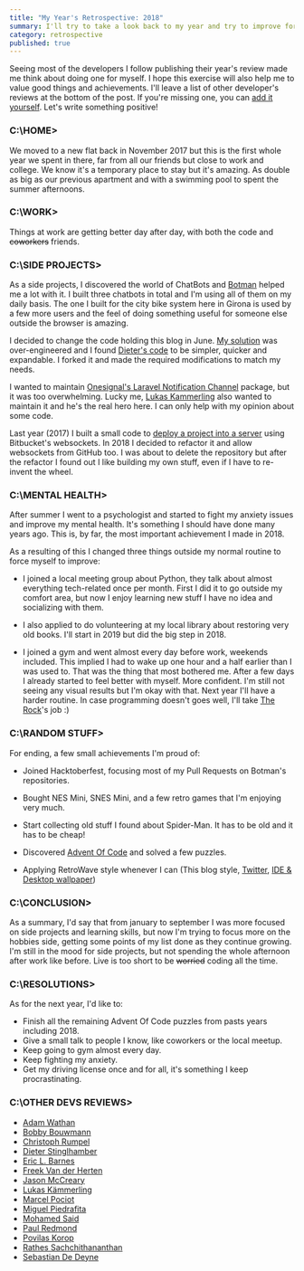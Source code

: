 ```yaml
---
title: "My Year's Retrospective: 2018"
summary: I'll try to take a look back to my year and try to improve for the next
category: retrospective
published: true
---
```


Seeing most of the developers I follow publishing their year's review made me think about doing one for myself.
I hope this exercise will also help me to value good things and achievements. I'll leave a list of other developer's reviews
at the bottom of the post. If you're missing one, you can
[add it yourself](https://github.com/Lloople/davidllop.com/blob/master/posts/2018-12-29.year-retrospective-2018.md).
Let's write something positive!

### C:\HOME>
We moved to a new flat back in November 2017 but this is the first whole year we spent in there, far from all our friends but close
to work and college. We know it's a temporary place to stay but it's amazing. As double as big as our previous apartment
and with a swimming pool to spent the summer afternoons.

### C:\WORK>
Things at work are getting better day after day, with both the code and <del>coworkers</del> friends.

### C:\SIDE PROJECTS>
As a side projects, I discovered the world of ChatBots and [Botman](https://botman.io) helped me a lot with it. I built three chatbots
in total and I'm using all of them on my daily basis. The one I built for the city bike system here in Girona is used by a few more users
and the feel of doing something useful for someone else outside the browser is amazing.

I decided to change the code holding this blog in June. [My solution](https://github.com/lloople/blog) was over-engineered and I found
[Dieter's code](https://github.com/Elhebert/dieterstinglhamber.me/tree/v5) to be simpler, quicker and expandable. I forked it and made the required
 modifications to match my needs.

I wanted to maintain [Onesignal's Laravel Notification Channel](https://github.com/laravel-notification-channels/onesignal) package, but it
was too overwhelming. Lucky me, [Lukas Kammerling](https://github.com/LKaemmerling) also wanted to maintain it and he's the real hero here.
I can only help with my opinion about some code.

Last year (2017) I built a small code to [deploy a project into a server](https://github.com/Lloople/deployer) using Bitbucket's websockets.
In 2018 I decided to refactor it and allow websockets from GitHub too. I was about to delete the repository but after the refactor I found
out I like building my own stuff, even if I have to re-invent the wheel.

### C:\MENTAL HEALTH>
After summer I went to a psychologist and started to fight my anxiety issues and improve my mental health. It's something I should have done many
years ago. This is, by far, the most important achievement I made in 2018.

As a resulting of this I changed three things outside my normal routine to force myself to improve:

- I joined a local meeting group about Python, they talk about almost everything tech-related once per month. First
I did it to go outside my comfort area, but now I enjoy learning new stuff I have no idea and socializing with them.

- I also applied to do volunteering at my local library about restoring very old books. I'll start in 2019 but did the big step in 2018.

- I joined a gym and went almost every day before work, weekends included. This implied I had to wake up one hour and a half earlier than I was used to. That
was the thing that most bothered me. After a few days I already started to feel better with myself. More confident. I'm still not seeing any visual results
but I'm okay with that. Next year I'll have a harder routine. In case programming doesn't goes well, I'll take
[The Rock](https://en.wikipedia.org/wiki/Dwayne_Johnson)'s job :)

### C:\RANDOM STUFF>
For ending, a few small achievements I'm proud of:

- Joined Hacktoberfest, focusing most of my Pull Requests on Botman's repositories.

- Bought NES Mini, SNES Mini, and a few retro games that I'm enjoying very much.

- Start collecting old stuff I found about Spider-Man. It has to be old and it has to be cheap!

- Discovered [Advent Of Code](https://adventofcode.com) and solved a few puzzles.

- Applying RetroWave style whenever I can (This blog style, [Twitter](https://twitter.com/Lloople), [IDE & Desktop wallpaper](https://davidllop.com/uses))

### C:\CONCLUSION>
As a summary, I'd say that from january to september I was more focused on side projects and learning skills, but now I'm trying to focus more on the hobbies side,
getting some points of my list done as they continue growing. I'm still in the mood for side projects, but not spending the whole afternoon after work like before. Live
is too short to be <del>worried</del> coding all the time.

### C:\RESOLUTIONS>

As for the next year, I'd like to:

- Finish all the remaining Advent Of Code puzzles from pasts years including 2018.
- Give a small talk to people I know, like coworkers or the local meetup.
- Keep going to gym almost every day.
- Keep fighting my anxiety.
- Get my driving license once and for all, it's something I keep procrastinating.

### C:\OTHER DEVS REVIEWS>

- [Adam Wathan](https://adamwathan.me/2018-year-in-review)
- [Bobby Bouwmann](https://medium.com/@bobbybouwmann/my-2018-e308d5c85b78)
- [Christoph Rumpel](https://christoph-rumpel.com/2018/12/my-coding-year-2018)
- [Dieter Stinglhamber](https://www.dieterstinglhamber.me/blog/2018-looking-back-at-an-awesome-trying-year)
- [Eric L. Barnes](https://ericlbarnes.com/2018/12/28/my-2018-a-look-back)
- [Freek Van der Herten](https://murze.be/a-recap-of-2018)
- [Jason McCreary](https://dev.to/gonedark/2018-dev-goals-4abd)
- [Lukas Kämmerling](https://lukas-kaemmerling.de/blog/my-2018-recap)
- [Marcel Pociot](http://marcelpociot.de/blog/2018-my-year-in-review)
- [Miguel Piedrafita](https://miguelpiedrafita.com/2018)
- [Mohamed Said](https://themsaid.com/thats-a-wrap-2018)
- [Paul Redmond](https://bitpress.io/2018-year-in-review)
- [Povilas Korop](https://twitter.com/PovilasKorop/status/1079281481682432000)
- [Rathes Sachchithananthan](https://rathes.me/blog/en/review-2018)
- [Sebastian De Deyne](https://sebastiandedeyne.com/hindsight-2018-edition)